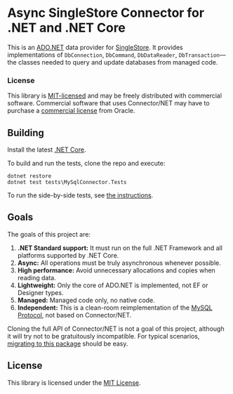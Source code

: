 # Async SingleStore Connector for .NET and .NET Core

This is an [ADO.NET](https://docs.microsoft.com/en-us/dotnet/framework/data/adonet/) data
provider for [SingleStore](https://www.singlestore.com/). It provides implementations of
`DbConnection`, `DbCommand`, `DbDataReader`, `DbTransaction`—the classes
needed to query and update databases from managed code.

### License

This library is [MIT-licensed](LICENSE) and may be freely distributed with commercial software.
Commercial software that uses Connector/NET may have to purchase a [commercial license](https://www.mysql.com/about/legal/licensing/oem/)
from Oracle.

## Building

Install the latest [.NET Core](https://www.microsoft.com/net/core).

To build and run the tests, clone the repo and execute:

```
dotnet restore
dotnet test tests\MySqlConnector.Tests
```

To run the side-by-side tests, see [the instructions](tests/README.md).

## Goals

The goals of this project are:

1. **.NET Standard support:** It must run on the full .NET Framework and all platforms supported by .NET Core.
2. **Async:** All operations must be truly asynchronous whenever possible.
3. **High performance:** Avoid unnecessary allocations and copies when reading data.
4. **Lightweight:** Only the core of ADO.NET is implemented, not EF or Designer types.
5. **Managed:** Managed code only, no native code.
6. **Independent:** This is a clean-room reimplementation of the [MySQL Protocol](https://dev.mysql.com/doc/internals/en/client-server-protocol.html), not based on Connector/NET.

Cloning the full API of Connector/NET is not a goal of this project, although
it will try not to be gratuitously incompatible. For typical scenarios, [migrating to this package](https://mysqlconnector.net/tutorials/migrating-from-connector-net/) should
be easy.

## License

This library is licensed under the [MIT License](LICENSE).
